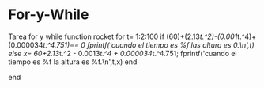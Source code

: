 # For-y-While
Tarea for y while
function rocket
for t= 1:2:100
    if (60)+(2.13*t.^2)-(0.001*t.^4)+(0.000034*t.^4.751)== 0
        fprintf('cuando el tiempo es %f las altura es 0.\n',t)
    else x= 60+2.13*t.^2 - 0.0013*t.^4 + 0.000034*t.^4.751;
        fprintf('cuando el tiempo es %f la altura es %f.\n',t,x)
    end
        

end

